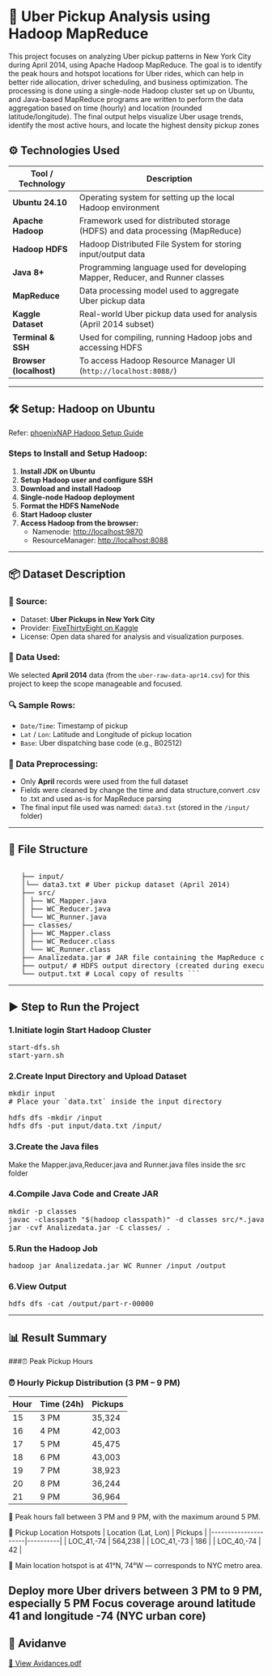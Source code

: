 # 🚖 Uber Pickup Analysis using Hadoop MapReduce

This project focuses on analyzing Uber pickup patterns in New York City during April 2014, using Apache Hadoop MapReduce. The goal is to identify the peak hours and hotspot locations for Uber rides, which can help in better ride allocation, driver scheduling, and business optimization.
The processing is done using a single-node Hadoop cluster set up on Ubuntu, and Java-based MapReduce programs are written to perform the data aggregation based on time (hourly) and location (rounded latitude/longitude). The final output helps visualize Uber usage trends, identify the most active hours, and locate the highest density pickup zones

## ⚙️ Technologies Used

| Tool / Technology     | Description                                                                 |
|-----------------------|-----------------------------------------------------------------------------|
| **Ubuntu 24.10**      | Operating system for setting up the local Hadoop environment                |
| **Apache Hadoop**     | Framework used for distributed storage (HDFS) and data processing (MapReduce)|
| **Hadoop HDFS**       | Hadoop Distributed File System for storing input/output data                |
| **Java 8+**           | Programming language used for developing Mapper, Reducer, and Runner classes|
| **MapReduce**         | Data processing model used to aggregate Uber pickup data                    |
| **Kaggle Dataset**    | Real-world Uber pickup data used for analysis (April 2014 subset)           |
| **Terminal & SSH**    | Used for compiling, running Hadoop jobs and accessing HDFS                  |
| **Browser (localhost)**| To access Hadoop Resource Manager UI (`http://localhost:8088/`)             |


---

## 🛠️ Setup: Hadoop on Ubuntu

Refer: [phoenixNAP Hadoop Setup Guide](https://phoenixnap.com/kb/install-hadoop-ubuntu)

### Steps to Install and Setup Hadoop:

1. **Install JDK on Ubuntu**
2. **Setup Hadoop user and configure SSH**
3. **Download and install Hadoop**
4. **Single-node Hadoop deployment**
5. **Format the HDFS NameNode**
6. **Start Hadoop cluster**
7. **Access Hadoop from the browser:**
   - Namenode: [http://localhost:9870](http://localhost:9870)
   - ResourceManager: [http://localhost:8088](http://localhost:8088)

---

## 📦 Dataset Description

### 📂 Source:
- Dataset: **Uber Pickups in New York City**
- Provider: [FiveThirtyEight on Kaggle](https://www.kaggle.com/datasets/fivethirtyeight/uber-pickups-in-new-york-city)
- License: Open data shared for analysis and visualization purposes.

### 📅 Data Used:
We selected **April 2014** data (from the `uber-raw-data-apr14.csv`) for this project to keep the scope manageable and focused.

### 🔍 Sample Rows:

- `Date/Time`: Timestamp of pickup  
- `Lat` / `Lon`: Latitude and Longitude of pickup location  
- `Base`: Uber dispatching base code (e.g., B02512)

### 🧼 Data Preprocessing:
- Only **April** records were used from the full dataset
- Fields were cleaned by change the time and data structure,convert .csv to .txt and used as-is for MapReduce parsing
- The final input file used was named: `data3.txt` (stored in the `/input/` folder)


---

 ## 📁 File Structure
  <pre> 
   ├── input/
   │└── data3.txt # Uber pickup dataset (April 2014) 
   ├── src/ 
   │ ├── WC_Mapper.java 
   │ ├── WC_Reducer.java 
   │ └── WC_Runner.java 
   ├── classes/ 
   │ ├── WC_Mapper.class 
   │ ├── WC_Reducer.class 
   │ └── WC_Runner.class 
   ├── Analizedata.jar # JAR file containing the MapReduce code 
   ├── output/ # HDFS output directory (created during execution) 
   └── output.txt # Local copy of results ``` </pre>

   ---

   ## ▶️ Step to Run the Project 
   ### 1.Initiate login Start Hadoop Cluster

   <pre>start-dfs.sh
start-yarn.sh</pre>
   

   ### 2.Create Input Directory and Upload Dataset

   <pre>mkdir input
# Place your `data.txt` inside the input directory

hdfs dfs -mkdir /input
hdfs dfs -put input/data.txt /input/</pre>

   ### 3.Create the Java files

   Make the Mapper.java,Reducer.java and Runner.java files inside the src folder

   ### 4.Compile Java Code and Create JAR

   <pre>mkdir -p classes
javac -classpath "$(hadoop classpath)" -d classes src/*.java
jar -cvf Analizedata.jar -C classes/ .
</pre>

   ### 5.Run the Hadoop Job

   <pre>hadoop jar Analizedata.jar WC_Runner /input /output
</pre>

   ### 6.View Output

   <pre>hdfs dfs -cat /output/part-r-00000
</pre>

---

## 📊 Result Summary

###⏰ Peak Pickup Hours

### ⏰ Hourly Pickup Distribution (3 PM – 9 PM)

| Hour | Time (24h) | Pickups | 
|------|------------|---------|
| 15   | 3 PM       | 35,324  | 
| 16   | 4 PM       | 42,003  | 
| 17   | 5 PM       | 45,475  | 🔥 Peak Hour            
| 18   | 6 PM       | 43,003  | 
| 19   | 7 PM       | 38,923  | 
| 20   | 8 PM       | 36,244  | 
| 21   | 9 PM       | 36,964  | 

📌 Peak hours fall between 3 PM and 9 PM, with the maximum around 5 PM.

📍 Pickup Location Hotspots
| Location (Lat, Lon) | Pickups  |
|---------------------|----------|
| LOC_41,-74          | 564,238  |
| LOC_41,-73          | 186      |
| LOC_40,-74          | 42       |

📌 Main location hotspot is at 41°N, 74°W — corresponds to NYC metro area.

Deploy more Uber drivers between 3 PM to 9 PM, especially 5 PM
Focus coverage around latitude 41 and longitude -74 (NYC urban core)
---
## 📄 Avidanve

[📄 View Avidances.pdf](https://github.com/ThisaruDissanayake/Hadoop_Map_Reducer_Uber_Pickup-_Peak_Times_-_Areas/raw/master/Avidance/Avidances.pdf)
